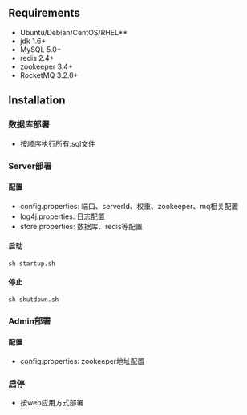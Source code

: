 ## Requirements

- Ubuntu/Debian/CentOS/RHEL**
- jdk 1.6+
- MySQL 5.0+
- redis 2.4+
- zookeeper 3.4+
- RocketMQ 3.2.0+

## Installation

### 数据库部署
- 按顺序执行所有.sql文件

### Server部署
#### 配置
- config.properties: 端口、serverId、权重、zookeeper、mq相关配置
- log4j.properties: 日志配置
- store.properties: 数据库、redis等配置

#### 启动

    sh startup.sh

#### 停止

    sh shutdown.sh

### Admin部署
#### 配置
- config.properties: zookeeper地址配置

### 启停
- 按web应用方式部署
